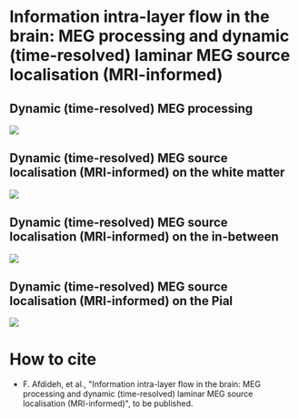# Information intra-layer flow in the brain: MEG processing and dynamic (time-resolved) laminar MEG source localisation (MRI-informed)
## Dynamic (time-resolved) MEG processing
![](ppt/meg-sensor-space.gif)

## Dynamic (time-resolved) MEG source localisation (MRI-informed) on the **white matter**
![](ppt/white-layer-source-space.gif)

## Dynamic (time-resolved) MEG source localisation (MRI-informed) on the **in-between**
![](ppt/in-between-layer-source-space.gif)

## Dynamic (time-resolved) MEG source localisation (MRI-informed) on the **Pial**
![](ppt/pial-layer-source-space.gif)

# How to cite
* F. Afdideh, et al., "Information intra-layer flow in the brain: MEG processing and dynamic (time-resolved) laminar MEG source localisation (MRI-informed)", to be published.
